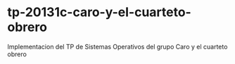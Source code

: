 tp-20131c-caro-y-el-cuarteto-obrero
===================================

Implementacion del TP de Sistemas Operativos del grupo Caro y el cuarteto obrero
